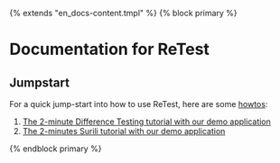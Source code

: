 {% extends "en_docs-content.tmpl" %}
{% block primary %}

Documentation for ReTest
========================

Jumpstart
---------

For a quick jump-start into how to use ReTest, here are some [howtos](howtos/):

1. [The 2-minute Difference Testing tutorial with our demo application](howtos/2-min-diff-testing-demo-tutorial.md)
1. [The 2-minutes Surili tutorial with our demo application](howtos/2-min-surili-demo-tutorial.md)

{% endblock primary %}